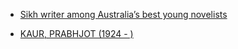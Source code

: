 
- [Sikh writer among Australia’s best young novelists](http://timesofindia.indiatimes.com/city/chandigarh/Sikh-writer-among-Australias-best-young-novelists/articleshow/36338348.cms) <!--- Times of India -->

- [KAUR, PRABHJOT (1924 - )](http://www.thesikhencyclopedia.com/biographies/famous-sikh-personalities/kaur-prabhjot-1924)<!--- The Sikh encyclopedia -->
